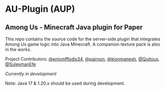 # AU-Plugin (AUP)

## Among Us - Minecraft Java plugin for Paper

This repo contains the source code for the server-side plugin that integrates Among Us game logic into Java Minecraft. A companion texture pack is also in the works.

Project Contributors: [@enlxmfflsdis34](https://github.com/enlxmfflsdis34), [@pairnon](https://github.com/pairnon), [@kionmanesh](https://github.com/kionmanesh), [@Quitous](https://github.com/Quitous), [@SuleymanEfe](https://github.com/clkefe)

_Currently in development_

Note: Java 17 & 1.20.x should be used during development.
